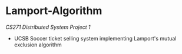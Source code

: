 # Lamport-Algorithm
*CS271 Distributed System Project 1*
* UCSB Soccer ticket selling system implementing Lamport's mutual exclusion algorithm
